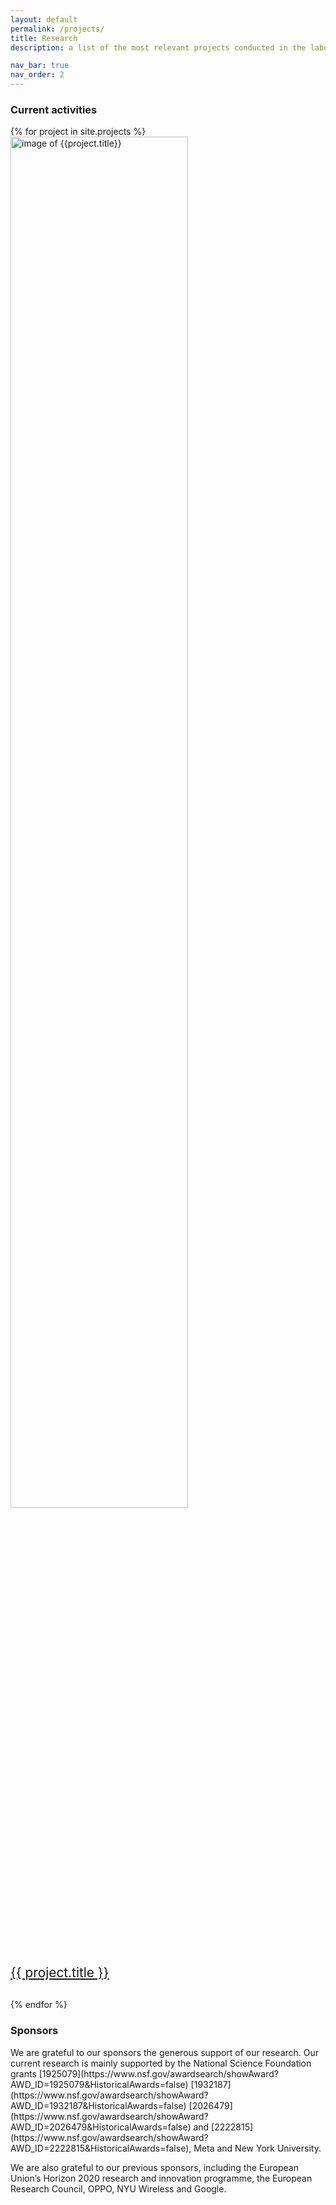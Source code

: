 ```yaml
---
layout: default
permalink: /projects/
title: Research
description: a list of the most relevant projects conducted in the laboratory

nav_bar: true
nav_order: 2
---
```


<h3>Current activities</h3>
<div class="row align-items-top justify-content-around">
    {% for project in site.projects  %}
    <div class="col-sm-12 col-md-6 col-lg-4 text-center" style="padding-bottom: 30px">
        <a href="{{ project.url | prepend: site.baseurl}}">
        <div class="row align-items-top">
        <div class="col-sm-12">
            <img src="{{ project.image | prepend: '/assets/img/' | prepend: site.baseurl }}" alt="image of {{project.title}}" class="img-fluid" style="width:75%; height=auto">
        </div>
            <div class="col-sm-12" style="font-size: 1.3rem;">{{ project.title }}</div>
        </div>
        </a>
    </div>
    {% endfor %}
</div>
    
<!-- <div class="col-sm-12 col-md-6 col-lg-4">
        Model predictive control
    </div>
    <div class="col-sm-12 col-md-6 col-lg-4">
        Stochastic and risk-sensitive optimal control
    </div>
    <div class="col-sm-12 col-md-6 col-lg-4">
        Learning to control
    </div>
    <div class="col-sm-12 col-md-6 col-lg-4">
        5G robotics
    </div>
    <div class="col-sm-12 col-md-6 col-lg-4">
        Legged locomotiom
    </div>
    <div class="col-sm-12 col-md-6 col-lg-4">
        Robotic manipulation
    </div>
    <div class="col-sm-12 col-md-6 col-lg-4">
        Open Dynamic Robot Initiative
    </div>
    <div class="col-sm-12 col-md-6 col-lg-4">
        Socially responsible science
    </div> -->



<h3>Sponsors</h3>
We are grateful to our sponsors the generous support of our research.
Our current research is mainly supported by the National Science Foundation grants
[1925079](https://www.nsf.gov/awardsearch/showAward?AWD_ID=1925079&HistoricalAwards=false)
[1932187](https://www.nsf.gov/awardsearch/showAward?AWD_ID=1932187&HistoricalAwards=false)
[2026479](https://www.nsf.gov/awardsearch/showAward?AWD_ID=2026479&HistoricalAwards=false)
and
[2222815](https://www.nsf.gov/awardsearch/showAward?AWD_ID=2222815&HistoricalAwards=false),
Meta and New York University.

We are also grateful to our previous sponsors, including the European Union’s Horizon 2020 research and innovation programme, the European Research Council,
OPPO, NYU Wireless and Google.